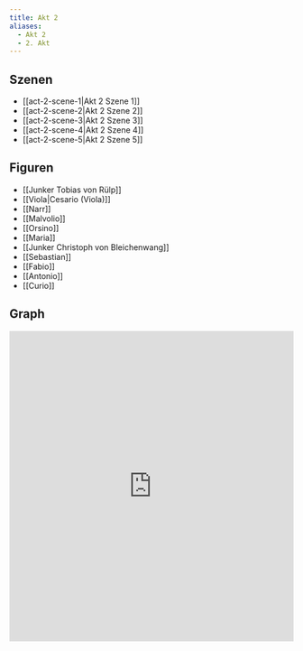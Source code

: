 ```yaml
---
title: Akt 2
aliases:
  - Akt 2
  - 2. Akt
---
```

## Szenen
- [[act-2-scene-1|Akt 2 Szene 1]]
- [[act-2-scene-2|Akt 2 Szene 2]]
- [[act-2-scene-3|Akt 2 Szene 3]]
- [[act-2-scene-4|Akt 2 Szene 4]]
- [[act-2-scene-5|Akt 2 Szene 5]]

## Figuren
- [[Junker Tobias von Rülp]]
- [[Viola|Cesario (Viola)]]
- [[Narr]]
- [[Malvolio]]
- [[Orsino]]
- [[Maria]]
- [[Junker Christoph von Bleichenwang]]
- [[Sebastian]]
- [[Fabio]]
- [[Antonio]]
- [[Curio]]

## Graph
<iframe src="https://catchears.github.io/was-ihr-wollt-graphs/act-2/act-2-dark" width=100% height=550 style="border: 0;"></iframe>